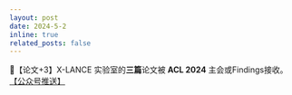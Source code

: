 ```yaml
---
layout: post
date: 2024-5-2
inline: true
related_posts: false
---
```


📃【论文+3】X-LANCE 实验室的**三篇**论文被 **ACL 2024** 主会或Findings接收。 <a href=""> 【公众号推送】</a>

